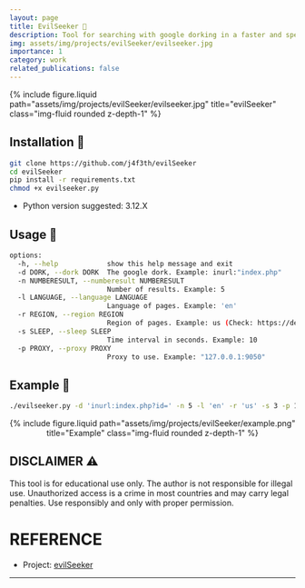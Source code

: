 ```yaml
---
layout: page
title: EvilSeeker 🔭
description: Tool for searching with google dorking in a faster and specific way with proxies or without proxies. 
img: assets/img/projects/evilSeeker/evilseeker.jpg
importance: 1
category: work
related_publications: false
---
```


<div>
    <div class="col-sm-8 mt-3 mt-md-0">
        {% include figure.liquid path="assets/img/projects/evilSeeker/evilseeker.jpg" title="evilSeeker" class="img-fluid rounded z-depth-1" %}
    </div>
</div>



## Installation 📂

```bash
git clone https://github.com/j4f3th/evilSeeker 
cd evilSeeker
pip install -r requirements.txt
chmod +x evilseeker.py
```
- Python version suggested: 3.12.X

## Usage 📖

```bash
options:
  -h, --help            show this help message and exit
  -d DORK, --dork DORK  The google dork. Example: inurl:"index.php"
  -n NUMBERESULT, --numberesult NUMBERESULT
                        Number of results. Example: 5
  -l LANGUAGE, --language LANGUAGE
                        Language of pages. Example: 'en'
  -r REGION, --region REGION
                        Region of pages. Example: us (Check: https://developers.google.com/custom-search/docs/json_api_reference#countryCodes),
  -s SLEEP, --sleep SLEEP
                        Time interval in seconds. Example: 10
  -p PROXY, --proxy PROXY
                        Proxy to use. Example: "127.0.0.1:9050"
```

## Example 🔎

~~~bash
./evilseeker.py -d 'inurl:index.php?id=' -n 5 -l 'en' -r 'us' -s 3 -p 127.0.0.1:9050
~~~
<div>
    <center>
    <div class="col-sm-8 mt-3 mt-md-0">
        {% include figure.liquid path="assets/img/projects/evilSeeker/example.png" title="Example" class="img-fluid rounded z-depth-1" %}
    </div>
   </center>
</div>


## DISCLAIMER ⚠️

This tool is for educational use only. The author is not responsible for illegal use. Unauthorized access is a crime in most countries and may carry legal penalties. Use responsibly and only with proper permission.

# REFERENCE

- Project: [evilSeeker](https://github.com/j4f3th/evilSeeker)
---
